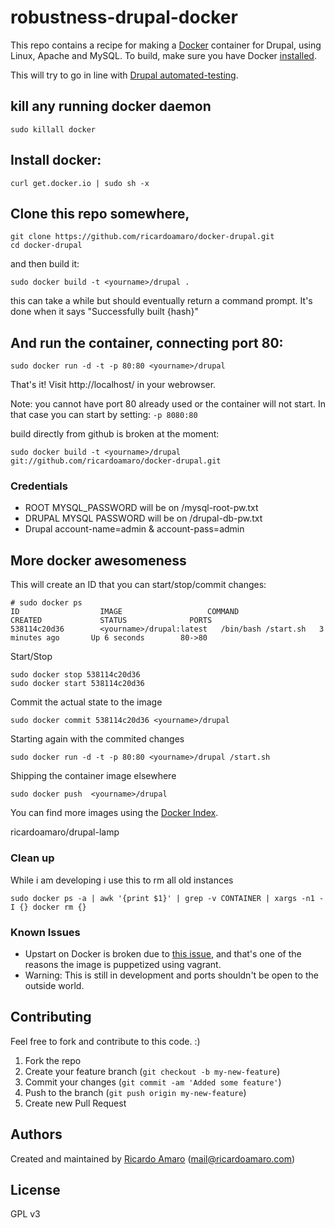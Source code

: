 robustness-drupal-docker 
========================

This repo contains a recipe for making a [Docker](http://docker.io) container for Drupal, using Linux, Apache and MySQL. 
To build, make sure you have Docker [installed](http://www.docker.io/gettingstarted/).

This will try to go in line with [Drupal automated-testing](https://drupal.org/automated-testing).

## kill any running docker daemon
```
sudo killall docker
```
## Install docker:
```
curl get.docker.io | sudo sh -x
```

## Clone this repo somewhere, 
```
git clone https://github.com/ricardoamaro/docker-drupal.git
cd docker-drupal
```
and then build it:
```
sudo docker build -t <yourname>/drupal .
```

this can take a while but should eventually return a command prompt. It's done when it says "Successfully built {hash}"

## And run the container, connecting port 80:
```
sudo docker run -d -t -p 80:80 <yourname>/drupal
```
That's it!
Visit http://localhost/ in your webrowser. 

Note: you cannot have port 80 already used or the container will not start.
In that case you can start by setting: `-p 8080:80`

build directly from github is broken at the moment:
```
sudo docker build -t <yourname>/drupal git://github.com/ricardoamaro/docker-drupal.git
```


### Credentials

* ROOT   MYSQL_PASSWORD will be on /mysql-root-pw.txt
* DRUPAL MYSQL PASSWORD will be on /drupal-db-pw.txt
* Drupal account-name=admin & account-pass=admin


## More docker awesomeness

This will create an ID that you can start/stop/commit changes:
```
# sudo docker ps
ID                  IMAGE                   COMMAND               CREATED             STATUS              PORTS
538114c20d36        <yourname>/drupal:latest   /bin/bash /start.sh   3 minutes ago       Up 6 seconds        80->80  
```

Start/Stop
```
sudo docker stop 538114c20d36
sudo docker start 538114c20d36
```

Commit the actual state to the image
```
sudo docker commit 538114c20d36 <yourname>/drupal
```

Starting again with the commited changes
```
sudo docker run -d -t -p 80:80 <yourname>/drupal /start.sh
```

Shipping the container image elsewhere 
```
sudo docker push  <yourname>/drupal
```

You can find more images using the [Docker Index][docker_index].

ricardoamaro/drupal-lamp

### Clean up
While i am developing i use this to rm all old instances
```
sudo docker ps -a | awk '{print $1}' | grep -v CONTAINER | xargs -n1 -I {} docker rm {}
``` 

### Known Issues
* Upstart on Docker is broken due to [this issue][docker_upstart_issue], and that's one of the reasons the image is puppetized using vagrant.
* Warning: This is still in development and ports shouldn't be open to the outside world.


## Contributing
Feel free to fork and contribute to this code. :)

1. Fork the repo
2. Create your feature branch (`git checkout -b my-new-feature`)
3. Commit your changes (`git commit -am 'Added some feature'`)
4. Push to the branch (`git push origin my-new-feature`)
5. Create new Pull Request

## Authors

Created and maintained by [Ricardo Amaro][author] (<mail@ricardoamaro.com>)

## License
GPL v3

[author]:                 https://github.com/ricardoamaro
[docker_upstart_issue]:   https://github.com/dotcloud/docker/issues/223
[docker_index]:           https://index.docker.io/

